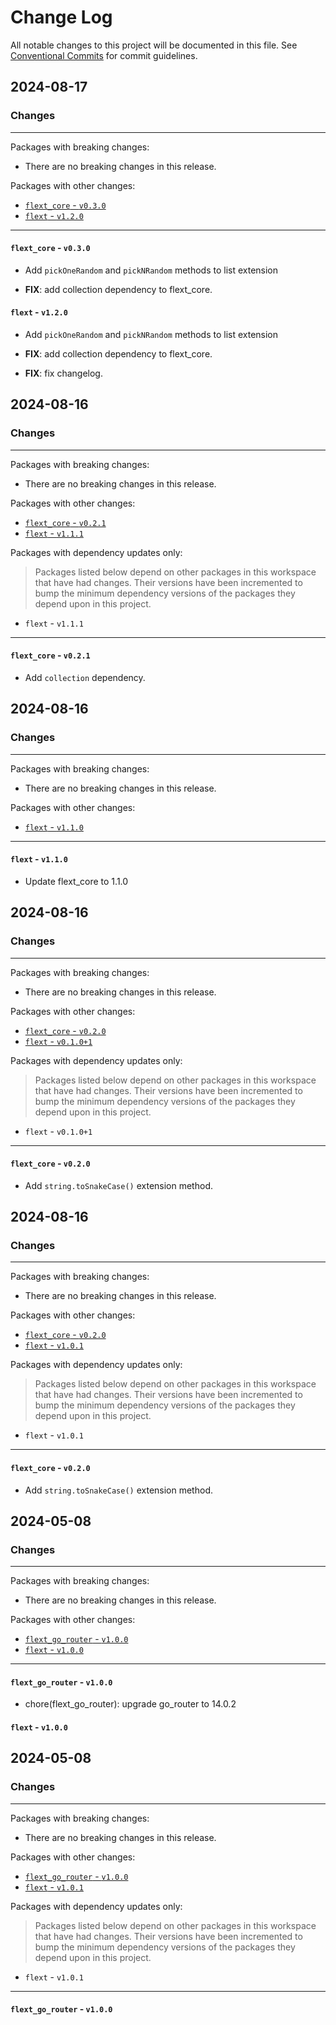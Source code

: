 # Change Log

All notable changes to this project will be documented in this file.
See [Conventional Commits](https://conventionalcommits.org) for commit guidelines.

## 2024-08-17

### Changes

---

Packages with breaking changes:

 - There are no breaking changes in this release.

Packages with other changes:

 - [`flext_core` - `v0.3.0`](#flext_core---v030)
 - [`flext` - `v1.2.0`](#flext---v120)

---

#### `flext_core` - `v0.3.0`

 - Add `pickOneRandom` and `pickNRandom` methods to list extension

 - **FIX**: add collection dependency to flext_core.

#### `flext` - `v1.2.0`

 - Add `pickOneRandom` and `pickNRandom` methods to list extension

 - **FIX**: add collection dependency to flext_core.
 - **FIX**: fix changelog.


## 2024-08-16

### Changes

---

Packages with breaking changes:

 - There are no breaking changes in this release.

Packages with other changes:

 - [`flext_core` - `v0.2.1`](#flext_core---v021)
 - [`flext` - `v1.1.1`](#flext---v111)

Packages with dependency updates only:

> Packages listed below depend on other packages in this workspace that have had changes. Their versions have been incremented to bump the minimum dependency versions of the packages they depend upon in this project.

 - `flext` - `v1.1.1`

---

#### `flext_core` - `v0.2.1`

 - Add `collection` dependency.


## 2024-08-16

### Changes

---

Packages with breaking changes:

 - There are no breaking changes in this release.

Packages with other changes:

 - [`flext` - `v1.1.0`](#flext---v110)

---

#### `flext` - `v1.1.0`

 - Update flext_core to 1.1.0


## 2024-08-16

### Changes

---

Packages with breaking changes:

 - There are no breaking changes in this release.

Packages with other changes:

 - [`flext_core` - `v0.2.0`](#flext_core---v020)
 - [`flext` - `v0.1.0+1`](#flext---v0101)

Packages with dependency updates only:

> Packages listed below depend on other packages in this workspace that have had changes. Their versions have been incremented to bump the minimum dependency versions of the packages they depend upon in this project.

 - `flext` - `v0.1.0+1`

---

#### `flext_core` - `v0.2.0`

 - Add `string.toSnakeCase()` extension method.


## 2024-08-16

### Changes

---

Packages with breaking changes:

 - There are no breaking changes in this release.

Packages with other changes:

 - [`flext_core` - `v0.2.0`](#flext_core---v020)
 - [`flext` - `v1.0.1`](#flext---v101)

Packages with dependency updates only:

> Packages listed below depend on other packages in this workspace that have had changes. Their versions have been incremented to bump the minimum dependency versions of the packages they depend upon in this project.

 - `flext` - `v1.0.1`

---

#### `flext_core` - `v0.2.0`

 - Add `string.toSnakeCase()` extension method.


## 2024-05-08

### Changes

---

Packages with breaking changes:

 - There are no breaking changes in this release.

Packages with other changes:

 - [`flext_go_router` - `v1.0.0`](#flext_go_router---v100)
 - [`flext` - `v1.0.0`](#flext---v100)

---

#### `flext_go_router` - `v1.0.0`

 - chore(flext_go_router): upgrade go_router to 14.0.2

#### `flext` - `v1.0.0`


## 2024-05-08

### Changes

---

Packages with breaking changes:

 - There are no breaking changes in this release.

Packages with other changes:

 - [`flext_go_router` - `v1.0.0`](#flext_go_router---v100)
 - [`flext` - `v1.0.1`](#flext---v101)

Packages with dependency updates only:

> Packages listed below depend on other packages in this workspace that have had changes. Their versions have been incremented to bump the minimum dependency versions of the packages they depend upon in this project.

 - `flext` - `v1.0.1`

---

#### `flext_go_router` - `v1.0.0`

